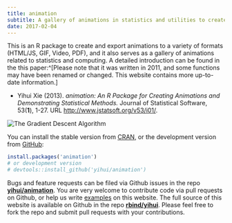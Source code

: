 ```yaml
---
title: animation
subtitle: A gallery of animations in statistics and utilities to create animations
date: 2017-02-04
---
```


This is an R package to create and export animations to a variety of formats (HTML/JS, GIF, Video, PDF), and it also serves as a gallery of animations related to statistics and computing. A detailed introduction can be found in the this paper:^[Please note that it was written in 2011, and some functions may have been renamed or changed. This website contains more up-to-date information.]

- Yihui Xie (2013). _animation: An R Package for Creating Animations and Demonstrating Statistical Methods._ Journal of Statistical Software, 53(**1**), 1-27. URL http://www.jstatsoft.org/v53/i01/.

![The Gradient Descent Algorithm](https://assets.yihui.org/figures/animation/example/grad-desc/demo-a.gif)

You can install the stable version from [CRAN](https://cran.rstudio.com/package=animation), or the development version from [GitHub](https://github.com/yihui/animation):

```r
install.packages('animation')
# or development version
# devtools::install_github('yihui/animation')
```

Bugs and feature requests can be filed via Github issues in the repo [**yihui/animation**](https://github.com/yihui/animation/issues). You are very welcome to contribute code via pull requests on Github, or help us write [examples](/animation/examples/) on this website. The full source of this website is available on Github in the repo [**rbind/yihui**](https://github.com/rbind/yihui). Please feel free to fork the repo and submit pull requests with your contributions.
